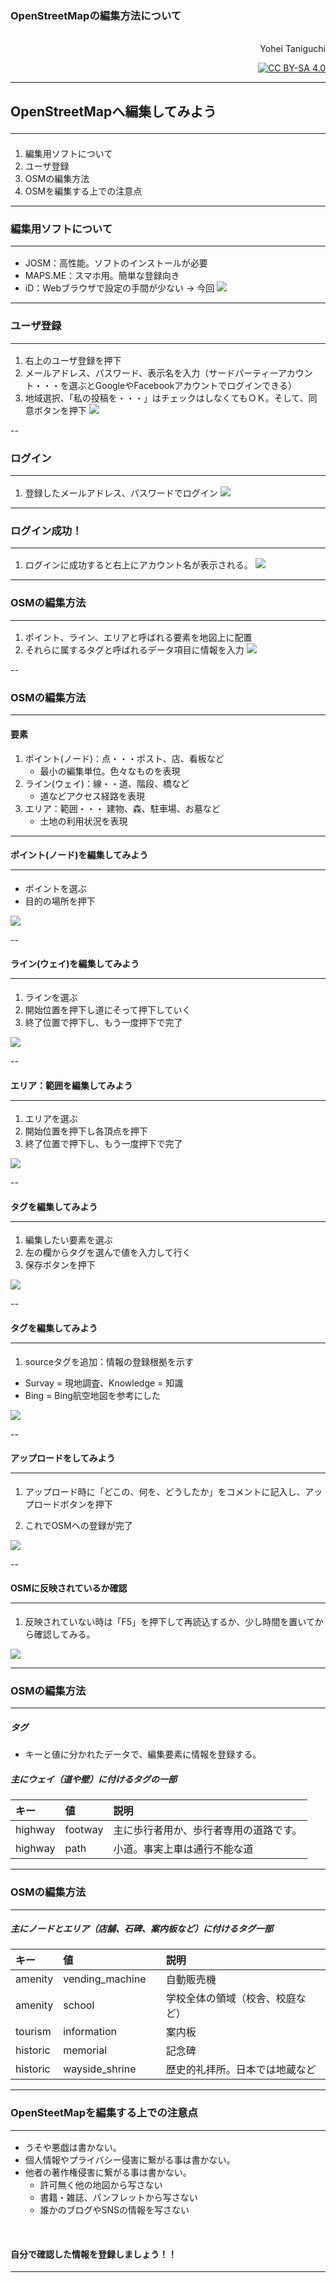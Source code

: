 

### OpenStreetMapの編集方法について

<br>

<div align="right"> Yohei Taniguchi </div>

<div align="right">

  [![CC BY-SA 4.0](https://i.creativecommons.org/l/by-sa/4.0/88x31.png "CC BY-SA 4.0")](http://creativecommons.org/licenses/by-sa/4.0/)

</div>

---

## OpenStreetMapへ編集してみよう<hr>

1. 編集用ソフトについて
1. ユーザ登録
1. OSMの編集方法
1. OSMを編集する上での注意点

---

### 編集用ソフトについて<hr>
- JOSM：高性能。ソフトのインストールが必要
- MAPS.ME：スマホ用。簡単な登録向き
- iD：Webブラウザで設定の手間が少ない → 今回
![](img\OSM.png)

---

### ユーザ登録 <hr>

1. 右上のユーザ登録を押下
1. メールアドレス、パスワード、表示名を入力（サードパーティーアカウント・・・を選ぶとGoogleやFacebookアカウントでログインできる）
1. 地域選択、「私の投稿を・・・」はチェックはしなくてもＯＫ。そして、同意ボタンを押下
![](img\NewUser.png)

--

### ログイン <hr>

1. 登録したメールアドレス、パスワードでログイン
![](img\login.png)

---

### ログイン成功！ <hr>

1. ログインに成功すると右上にアカウント名が表示される。
![](img\Edit_Mode.png)

---

### OSMの編集方法 <hr>

1. ポイント、ライン、エリアと呼ばれる要素を地図上に配置
1. それらに属するタグと呼ばれるデータ項目に情報を入力
![](img\Edit.png)

--

### OSMの編集方法<hr>

#### 要素

1. ポイント(ノード)：点・・・ポスト、店、看板など
   - 最小の編集単位。色々なものを表現
1. ライン(ウェイ)：線・・道、階段、橋など
   - 道などアクセス経路を表現
1. エリア：範囲・・・ 建物、森、駐車場、お墓など
   - 土地の利用状況を表現

---

#### ポイント(ノード)を編集してみよう<hr>

- ポイントを選ぶ
- 目的の場所を押下

![](img\Edit_Node.png)

--

#### ライン(ウェイ)を編集してみよう<hr>

1. ラインを選ぶ
1. 開始位置を押下し道にそって押下していく
1. 終了位置で押下し、もう一度押下で完了

![](img\Edit_Way.png)

--

#### エリア：範囲を編集してみよう<hr>

1. エリアを選ぶ
1. 開始位置を押下し各頂点を押下
1. 終了位置で押下し、もう一度押下で完了

![](img\Edit_Area.png)

--

#### タグを編集してみよう<hr>

1. 編集したい要素を選ぶ
1. 左の欄からタグを選んで値を入力して行く
1. 保存ボタンを押下

![](img\Edit_Tag.png)

--

#### タグを編集してみよう<hr>

1. sourceタグを追加：情報の登録根拠を示す
  - Survay = 現地調査、Knowledge = 知識
  - Bing = Bing航空地図を参考にした

![](img\Edit_Tag_Source.png)

--

#### アップロードをしてみよう<hr>

1. アップロード時に「どこの、何を、どうしたか」をコメントに記入し、アップロードボタンを押下

1. これでOSMへの登録が完了

![](img\Upload.png)

--

#### OSMに反映されているか確認<hr>

1. 反映されていない時は「F5」を押下して再読込するか、少し時間を置いてから確認してみる。

![](img\Finish.png)

---

### OSMの編集方法<hr>

##### タグ

- キーと値に分かれたデータで、編集要素に情報を登録する。

##### 主にウェイ（道や壁）に付けるタグの一部

| キー | 値 | 説明 |
|:-----------|:------------|:------------|
| highway    | footway        | 主に歩行者用か、歩行者専用の道路です。|
| highway    | path        | 小道。事実上車は通行不能な道|

---

### OSMの編集方法　<hr>

##### 主にノードとエリア（店舗、石碑、案内板など）に付けるタグ一部

| キー | 値 | 説明 |
|:-----------|:------------|:------------|
| amenity    | vending_machine　| 自動販売機 |
| amenity    | school  |	学校全体の領域（校舎、校庭など）|
| tourism    | information| 案内板 |
| historic    | memorial| 記念碑 |
| historic    | wayside_shrine| 歴史的礼拝所。日本では地蔵など |

---

### OpenSteetMapを編集する上での注意点<hr>
- うそや悪戯は書かない。
- 個人情報やプライバシー侵害に繋がる事は書かない。
- 他者の著作権侵害に繋がる事は書かない。
  - 許可無く他の地図から写さない
  - 書籍・雑誌、パンフレットから写さない
  - 誰かのブログやSNSの情報を写さない

<br>

#### 自分で確認した情報を登録しましょう！！

---
